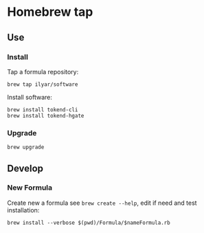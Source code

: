 # Homebrew tap

## Use

### Install

Tap a formula repository:

    brew tap ilyar/software

Install software:

    brew install tokend-cli
    brew install tokend-hgate

### Upgrade

    brew upgrade

## Develop

### New Formula

Create new a formula see `brew create --help`, edit if need and test installation:

    brew install --verbose $(pwd)/Formula/$nameFormula.rb
